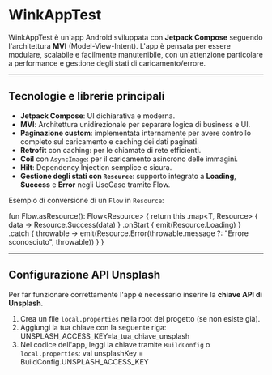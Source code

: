 # WinkAppTest

WinkAppTest è un'app Android sviluppata con **Jetpack Compose** seguendo l'architettura **MVI** (Model-View-Intent). 
L'app è pensata per essere modulare, scalabile e facilmente manutenibile, con un'attenzione particolare a performance 
e gestione degli stati di caricamento/errore.

---

## Tecnologie e librerie principali

- **Jetpack Compose**: UI dichiarativa e moderna.
- **MVI**: Architettura unidirezionale per separare logica di business e UI.
- **Paginazione custom**: implementata internamente per avere controllo completo sul caricamento e caching dei dati paginati.
- **Retrofit** con caching: per le chiamate di rete efficienti.
- **Coil** con `AsyncImage`: per il caricamento asincrono delle immagini.
- **Hilt**: Dependency Injection semplice e sicura.
- **Gestione degli stati con `Resource`**: supporto integrato a **Loading**, **Success** e **Error** negli UseCase tramite Flow.

Esempio di conversione di un `Flow` in `Resource`:

fun <T> Flow<T>.asResource(): Flow<Resource<T>> {
    return this
        .map<T, Resource<T>> { data -> Resource.Success(data) }
        .onStart { emit(Resource.Loading) }
        .catch { throwable ->
            emit(Resource.Error(throwable.message ?: "Errore sconosciuto", throwable))
        }
}

---

## Configurazione API Unsplash

Per far funzionare correttamente l'app è necessario inserire la **chiave API di Unsplash**.

1. Crea un file `local.properties` nella root del progetto (se non esiste già).
2. Aggiungi la tua chiave con la seguente riga: 
   UNSPLASH_ACCESS_KEY=la_tua_chiave_unsplash
3. Nel codice dell'app, leggi la chiave tramite `BuildConfig` o `local.properties`: 
   val unsplashKey = BuildConfig.UNSPLASH_ACCESS_KEY